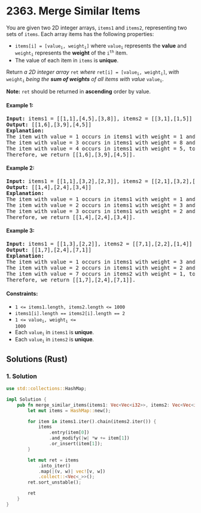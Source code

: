 # 2363. Merge Similar Items
You are given two 2D integer arrays, `items1` and `items2`, representing two sets of `items`. Each array items has the following properties:

* <code>items[i] = [value<sub>i</sub>, weight<sub>i</sub>]</code> where <code>value<sub>i</sub></code> represents the **value** and <code>weight<sub>i</sub></code> represents the **weight** of the <code>i<sup>th</sup></code> item.
* The value of each item in `items` is **unique**.

Return *a 2D integer array* `ret` *where* <code>ret[i] = [value<sub>i</sub>, weight<sub>i</sub>]</code>, *with* <code>weight<sub>i</sub></code> *being the **sum of weights** of all items with value* <code>value<sub>i</sub></code>.

**Note:** `ret` should be returned in **ascending** order by value.

#### Example 1:
<pre>
<strong>Input:</strong> items1 = [[1,1],[4,5],[3,8]], items2 = [[3,1],[1,5]]
<strong>Output:</strong> [[1,6],[3,9],[4,5]]
<strong>Explanation:</strong>
The item with value = 1 occurs in items1 with weight = 1 and in items2 with weight = 5, total weight = 1 + 5 = 6.
The item with value = 3 occurs in items1 with weight = 8 and in items2 with weight = 1, total weight = 8 + 1 = 9.
The item with value = 4 occurs in items1 with weight = 5, total weight = 5.
Therefore, we return [[1,6],[3,9],[4,5]].
</pre>

#### Example 2:
<pre>
<strong>Input:</strong> items1 = [[1,1],[3,2],[2,3]], items2 = [[2,1],[3,2],[1,3]]
<strong>Output:</strong> [[1,4],[2,4],[3,4]]
<strong>Explanation:</strong>
The item with value = 1 occurs in items1 with weight = 1 and in items2 with weight = 3, total weight = 1 + 3 = 4.
The item with value = 2 occurs in items1 with weight = 3 and in items2 with weight = 1, total weight = 3 + 1 = 4.
The item with value = 3 occurs in items1 with weight = 2 and in items2 with weight = 2, total weight = 2 + 2 = 4.
Therefore, we return [[1,4],[2,4],[3,4]].
</pre>

#### Example 3:
<pre>
<strong>Input:</strong> items1 = [[1,3],[2,2]], items2 = [[7,1],[2,2],[1,4]]
<strong>Output:</strong> [[1,7],[2,4],[7,1]]
<strong>Explanation:</strong>
The item with value = 1 occurs in items1 with weight = 3 and in items2 with weight = 4, total weight = 3 + 4 = 7.
The item with value = 2 occurs in items1 with weight = 2 and in items2 with weight = 2, total weight = 2 + 2 = 4.
The item with value = 7 occurs in items2 with weight = 1, total weight = 1.
Therefore, we return [[1,7],[2,4],[7,1]].
</pre>

#### Constraints:
* `1 <= items1.length, items2.length <= 1000`
* `items1[i].length == items2[i].length == 2`
* <code>1 <= value<sub>i</sub>, weight<sub>i</sub> <= 1000</code>
* Each <code>value<sub>i</sub></code> in `items1` is **unique**.
* Each <code>value<sub>i</sub></code> in `items2` is **unique**.

## Solutions (Rust)

### 1. Solution
```Rust
use std::collections::HashMap;

impl Solution {
    pub fn merge_similar_items(items1: Vec<Vec<i32>>, items2: Vec<Vec<i32>>) -> Vec<Vec<i32>> {
        let mut items = HashMap::new();

        for item in items1.iter().chain(items2.iter()) {
            items
                .entry(item[0])
                .and_modify(|w| *w += item[1])
                .or_insert(item[1]);
        }

        let mut ret = items
            .into_iter()
            .map(|(v, w)| vec![v, w])
            .collect::<Vec<_>>();
        ret.sort_unstable();

        ret
    }
}
```
